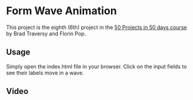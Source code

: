 # Form Wave Animation

This project is the eighth (6th) project in the [50 Projects in 50 days course](https://www.udemy.com/course/50-projects-50-days/) by Brad Traversy and Florin Pop.

## Usage

Simply open the index.html file in your browser.
Click on the input fields to see their labels move in a wave.

## Video